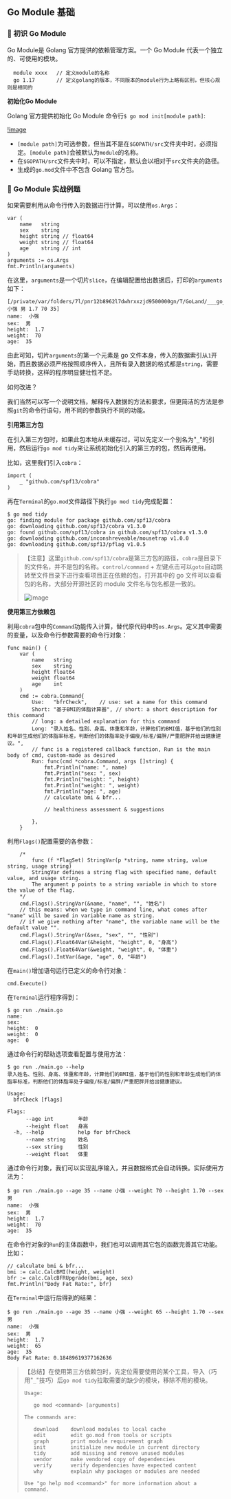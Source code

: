 ## Go Module 基础

### 🔸 初识 Go Module

Go Module是 Golang 官方提供的依赖管理方案。一个 Go Module 代表一个独立的、可使用的模块。

``` 
  module xxxx   // 定义module的名称
  go 1.17       // 定义golang的版本，不同版本的module行为上略有区别，但核心规则是相同的
```
**初始化Go Module**

Golang 官方提供初始化 Go Module 命令行`$ go mod init[module path]`:

[!image](https://github.com/AdaSheng07/ready.to.go/blob/3e4f5dd099b31633b4473288dc1b2b5c913879b9/pics/module_1.png)

- `[module path]`为可选参数，但当其不是在`$GOPATH/src`文件夹中时，必须指定。`[module path]`会被默认为`module`的名称。
- 在`$GOPATH/src`文件夹中时，可以不指定，默认会以相对于`src`文件夹的路径。
- 生成的`go.mod`文件中不包含 Golang 官方包。

### 🔸 Go Module 实战例题

如果需要利用从命令行传入的数据进行计算，可以使用`os.Args`：
  ```
  var (
      name   string
      sex    string
      height string // float64
      weight string // float64
      age    string // int
  )
  arguments := os.Args
  fmt.Println(arguments)
  ```
在这里，`arguments`是一个切片`slice`，在编辑配置给出数据后，打印的`arguments`如下：
  ```
  [/private/var/folders/7l/pnr12b8962l7dwhrxxzjd9500000gn/T/GoLand/___go_build_learn_go_chapter2_014_bfrCmdCalculator 小强 男 1.7 70 35]
  name:  小强
  sex:  男
  height:  1.7
  weight:  70
  age:  35
  ```
由此可知，切片`arguments`的第一个元素是 go 文件本身，传入的数据索引从`1`开始，而且数据必须严格按照顺序传入，且所有录入数据的格式都是`string`，需要手动转换，这样的程序明显健壮性不足。

如何改进？

我们当然可以写一个说明文档，解释传入数据的方法和要求，但更简洁的方法是参照`git`的命令行语句，用不同的参数执行不同的功能。

**引用第三方包**

在引入第三方包时，如果此包本地从未缓存过，可以先定义一个别名为"`_`"的引用，然后运行`go mod tidy`来让系统初始化引入的第三方的包，然后再使用。

比如，这里我们引入`cobra`：
  ```
  import (
      _ "github.com/spf13/cobra"
  )
  ```
再在`Terminal`的`go.mod`文件路径下执行`go mod tidy`完成配置：
  ```
  $ go mod tidy
  go: finding module for package github.com/spf13/cobra
  go: downloading github.com/spf13/cobra v1.3.0
  go: found github.com/spf13/cobra in github.com/spf13/cobra v1.3.0
  go: downloading github.com/inconshreveable/mousetrap v1.0.0
  go: downloading github.com/spf13/pflag v1.0.5
  ```

> 【注意】这里`github.com/spf13/cobra`是第三方包的路径，`cobra`是目录下的文件名，并不是包的名称。`control/command` + 左键点击可以`goto`自动跳转至文件目录下进行查看项目正在依赖的包，打开其中的 go 文件可以查看包的名称，大部分开源社区的 module 文件名与包名都是一致的。
>
> ![image](https://github.com/AdaSheng07/ready.to.go/blob/ab8d28ec0c11cd5b153f96f0baba3f7e133aed07/pics/package_3.png)

**使用第三方依赖包**

利用`cobra`包中的`Command`功能传入计算，替代原代码中的`os.Args`。定义其中需要的变量，以及命令行参数需要的命令行对象：
  ```
  func main() {
      var (
          name   string
          sex    string
          height float64
          weight float64
          age    int
      )
      cmd := cobra.Command{
          Use:   "bfrCheck",    // use: set a name for this command
          Short: "基于BMI的体脂计算器", // short: a short description for this command
          // long: a detailed explanation for this command
          Long: "录入姓名、性别、身高、体重和年龄，计算他们的BMI值，基于他们的性别和年龄生成他们的体脂率标准，判断他们的体脂率处于偏瘦/标准/偏胖/严重肥胖并给出健康建议。",
          // func is a registered callback function, Run is the main body of cmd, custom-made as desired
          Run: func(cmd *cobra.Command, args []string) {
              fmt.Println("name: ", name)
              fmt.Println("sex: ", sex)
              fmt.Println("height: ", height)
              fmt.Println("weight: ", weight)
              fmt.Println("age: ", age)
              // calculate bmi & bfr...
              
              // healthiness assessment & suggestions
              
          },
      }
  ```
利用`Flags()`配置需要的各参数：
  ```
      /*
          func (f *FlagSet) StringVar(p *string, name string, value string, usage string)
          StringVar defines a string flag with specified name, default value, and usage string.
          The argument p points to a string variable in which to store the value of the flag.
      */
      cmd.Flags().StringVar(&name, "name", "", "姓名")
      // this means: when we type in command line, what comes after "name" will be saved in variable name as string.
      // if we give nothing after "name", the variable name will be the default value "".
      cmd.Flags().StringVar(&sex, "sex", "", "性别")
      cmd.Flags().Float64Var(&height, "height", 0, "身高")
      cmd.Flags().Float64Var(&weight, "weight", 0, "体重")
      cmd.Flags().IntVar(&age, "age", 0, "年龄")
  ```
在`main()`增加语句运行已定义的命令行对象：
  ```
  cmd.Execute()
  ```
在`Terminal`运行程序得到：
  ```
  $ go run ./main.go
  name:  
  sex:  
  height:  0
  weight:  0
  age:  0
  ```
通过命令行的帮助选项查看配置与使用方法：
  ```
  $ go run ./main.go --help
  录入姓名、性别、身高、体重和年龄，计算他们的BMI值，基于他们的性别和年龄生成他们的体脂率标准，判断他们的体脂率处于偏瘦/标准/偏胖/严重肥胖并给出健康建议。
  
  Usage:
    bfrCheck [flags]
  
  Flags:
        --age int        年龄
        --height float   身高
    -h, --help           help for bfrCheck
        --name string    姓名
        --sex string     性别
        --weight float   体重
  ```
通过命令行对象，我们可以实现乱序输入，并且数据格式会自动转换。实际使用方法为：
  ```
  $ go run ./main.go --age 35 --name 小强 --weight 70 --height 1.70 --sex 男
  name:  小强
  sex:  男
  height:  1.7
  weight:  70
  age:  35
  ```
在命令行对象的`Run`的主体函数中，我们也可以调用其它包的函数完善其它功能。比如：
  ```
  // calculate bmi & bfr...
  bmi := calc.CalcBMI(height, weight)
  bfr := calc.CalcBFRUpgrade(bmi, age, sex)
  fmt.Println("Body Fat Rate:", bfr)
  ```
在`Terminal`中运行后得到的结果：
  ```
  $ go run ./main.go --age 35 --name 小强 --weight 65 --height 1.70 --sex 男
  name:  小强
  sex:  男
  height:  1.7
  weight:  65
  age:  35
  Body Fat Rate: 0.18489619377162636
  ```

> 【总结】在使用第三方依赖包时，先定位需要使用的某个工具，导入（巧用"`_`"技巧）后`go mod tidy`拉取需要的缺少的模块，移除不用的模块。
> ```
> Usage:
>
>    go mod <command> [arguments]
>
> The commands are:
>
>    download    download modules to local cache
>    edit        edit go.mod from tools or scripts
>    graph       print module requirement graph
>    init        initialize new module in current directory
>    tidy        add missing and remove unused modules
>    vendor      make vendored copy of dependencies
>    verify      verify dependencies have expected content
>    why         explain why packages or modules are needed
>
> Use "go help mod <command>" for more information about a command.
> ```